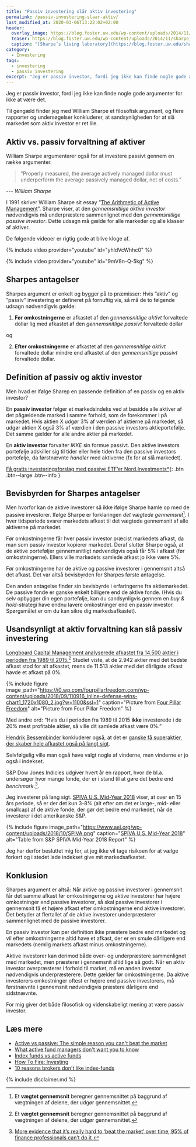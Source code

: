 ```yaml
---
title: "Passiv investering slår aktiv investering"
permalink: /passiv-investering-slaar-aktiv/
last_modified_at: 2020-03-06T13:22:02+02:00
header:
  overlay_image: https://blog.foster.uw.edu/wp-content/uploads/2014/11/sharpe_73.jpg
  teaser: https://blog.foster.uw.edu/wp-content/uploads/2014/11/sharpe_73.jpg
  caption: "[Sharpe’s living laboratory](https://blog.foster.uw.edu/sharpes-living-laboratory/)"
category:
  - Investering
tags:
  - investering
  - passiv investering
excerpt: "Jeg er passiv investor, fordi jeg ikke kan finde nogle gode argumenter for ikke at være det. William Sharpe leverer det filosofiske argument, og så er der masser af empiri."
---
```


Jeg er passiv investor, fordi jeg ikke kan finde nogle gode argumenter for ikke at være det.

Til gengæld finder jeg med William Sharpe et filosofisk argument, og flere rapporter og undersøgelser konkluderer, at sandsynligheden for at slå markedet som aktiv investor er ret lile.

## Aktiv vs. passiv forvaltning af aktiver

William Sharpe argumenterer også for at investere passivt gennem en række argumenter.

> “Properly measured, the average actively managed dollar must underperform the average passively managed dollar, net of costs.”

--- <cite>William Sharpe</cite>

I 1991 skriver William Sharpe sit essay ”[The Arithmetic of Active Management](https://www.cfapubs.org/doi/pdf/10.2469/faj.v47.n1.7)”. Sharpe viser, at den _gennemsnitlige aktive investor_ nødvendigvis må underpræstere sammenlignet med den _gennemsnitlige passive investor_. Dette udsagn må gælde for alle markeder og alle klasser af aktiver.

De følgende videoer er rigtig gode at blive kloge af.

{% include video provider="youtube" id="yhldVcWhhc0" %}

{% include video provider="youtube" id="9mV8n-Q-5kg" %}

## Sharpes antagelser

Sharpes argument er enkelt og bygger på to præmisser: Hvis ”aktiv” og ”passiv” investering er defineret på fornuftig vis, så må de to følgende udsagn nødvendigvis gælde:

1. **Før omkostningerne** er afkastet af den _gennemsnitlige aktivt_ forvaltede dollar lig med afkastet af den _gennemsnitlige passivt_ forvaltede dollar 

og

2. **Efter omkostningerne** er afkastet af den _gennemsnitlige aktivt_ forvaltede dollar mindre end afkastet af den _gennemsnitlige passivt_ forvaltede dollar.

## Definition af passiv og aktiv investor

Men hvad er ifølge Sharep en passende definition af en passiv og en aktiv investor?

En **passiv investor** følger et markedsindeks ved at besidde alle aktiver af det pågældende marked i samme forhold, som de forekommer i på markedet. Hvis aktien X udgør 3% af værdien af aktierne på markedet, så udgør aktien X også 3% af værdien i den passive investors aktieportefølje. Det samme gælder for alle andre aktier på markedet.

En **aktiv investor** forvalter _IKKE_ sin formue passivt. Den aktive investors portefølje adskiller sig til tider eller hele tiden fra den passive investors portefølje, da førstnævnte _handler_ med aktiverne (fx for at slå markedet).

[Få gratis investeringsforslag med passive ETF’er Nord.Investments\*](/go/nord/){: .btn .btn--large .btn--info }

## Bevisbyrden for Sharpes antagelser

Men hvorfor kan de aktive investorer så ikke ifølge Sharpe hamle op med de passive investorer. Ifølge Sharpe er forklaringen _det vægtede gennemsnit_[^note]. I hver tidsperiode svarer markedets afkast til det vægtede gennemsnit af alle aktiverne på markedet. 

Før omkostningerne får hver passiv investor præcist markedets afkast, da man som passiv investor kopierer markedet. Deraf slutter Sharpe også, at de aktive porteføljer gennemsnitligt nødvendigvis også får 5% i afkast (før omkostningerne). Ellers ville markedets samlede afkast jo ikke være 5%.

Før omkostningerne har de aktive og passive investorer i gennemsnit altså det afkast. Det var altså bevisbyrden for Sharpes første antagelse.

Den anden antagelse finder sin bevisbyrde i erfaringerne fra aktiemarkedet. De passive fonde er ganske enkelt billigere end de aktive fonde. (Hvis du selv opbygger din egen portefølje, kan du sandsynligvis gennem en _buy & hold_-strategi have endnu lavere omkostninger end en passiv investor. Spørgsmålet er om du kan sikre dig markedsafkastet).

## Usandsynligt at aktiv forvaltning kan slå passiv investering

[Longboard Capital Management analyserede afkastet fra 14.500 aktier i perioden fra 1989 til 2015.](http://info.longboardfunds.com/defense-wins-championships)[^note] Studiet viste, at de 2.942 aktier med det bedste afkast stod for alt afkastet, mens de 11.513 aktier med det dårligste afkast havde et afkast på 0%. 

[^note1]: Via [FourPillarFreedom](https://fourpillarfreedom.com/most-individual-stocks-underperform-index-funds/)

{% include figure image_path="https://i0.wp.com/fourpillarfreedom.com/wp-content/uploads/2018/09/110916_inline-defense-wins-chart1_1720x1080_2.jpg?w=1100&ssl=1"
caption="Picture from [Four Pillar Freedom](https://fourpillarfreedom.com/most-individual-stocks-underperform-index-funds/)" alt="Picture from Four Pillar Freedom" %}

Med andre ord: “Hvis du i perioden fra 1989 til 2015 **ikke** investerede i de 20% mest profitable aktier, så ville dit samlede afkast være 0%.”

[Hendrik Bessembinder](https://finans.dk/privatokonomi/ECE11549009/ganske-faa-superaktier-skaber-hele-afkastet-de-fleste-aktier-er-rent-tilsaet/?ctxref=ext) konkluderer også, at det er  [ganske få superaktier, der skaber hele afkastet også på langt sigt](https://finans.dk/privatokonomi/ECE11549009/ganske-faa-superaktier-skaber-hele-afkastet-de-fleste-aktier-er-rent-tilsaet/?ctxref=ext). 

Selvfølgelig ville man også have valgt nogle af vinderne, men vinderne er jo også i indekset.

S&P Dow Jones Indicies udgiver hvert år en rapport, hvor de bl.a. undersøger hvor mange fonde, der er i stand til at gøre det bedre end _benchmark_.[^note2].

Jeg investerer på lang sigt. [SPIVA U.S. Mid-Year 2018](https://us.spindices.com/documents/spiva/spiva-us-mid-year-2018.pdf?force_download=true) viser, at over en 15 års periode, så er der det kun 3-8% (alt efter om det er large-, mid- eller smallcap) af de aktive fonde, der gør det bedre end markedet, når de investerer i det amerikanske S&P.

[^note2]: [More evidence that it’s really hard to ‘beat the market’ over time, 95% of finance professionals can’t do it
](https://www.aei.org/carpe-diem/more-evidence-that-its-really-hard-to-beat-the-market-over-time-95-of-finance-professionals-cant-do-it/)

{% include figure image_path="https://www.aei.org/wp-content/uploads/2018/10/SPIVA.png"
caption="[SPIVA U.S. Mid-Year 2018](https://us.spindices.com/documents/spiva/spiva-us-mid-year-2018.pdf?force_download=true)" alt="Table from S&P SPIVA Mid-Year 2018 Report" %}

Jeg har derfor besluttet mig for, at jeg ikke vil tage risikoen for at vælge forkert og i stedet lade indekset give mit markedsafkastet.

## Konklusion

Sharpes argument er altså: Når aktive og passive investorer i gennemsnit får det samme afkast før omkostningerne og aktive investorer har højere omkostninger end passive investorer, så skal passive investorer i gennemsnit få et højere afkast efter omkostningerne end aktive investorer. Det betyder at flertallet af de aktive investorer underpræsterer sammenlignet med de passive investorer. 

En passiv investor kan per definition ikke præstere bedre end markedet og vil efter omkostningerne altid have et afkast, der er en smule dårligere end markedets (nemlig markets afkast minus omkostningerne). 

Aktive investorer kan derimod både over- og underpræstere sammenlignet med markedet, men præsterer i gennemsnit altid lige så godt. Når en aktiv investor overpræsterer i forhold til market, må en anden investor nødvendigvis underpræsterere. Dette gælder før omkostningerne. Da aktive investorers omkostninger oftest er højere end passive investorers, må førstnævnte i gennemsnit nødvendigvis præstere dårligere end sidstnævnte.

For mig giver det både filosofisk og videnskabeligt mening at være passiv investor.

[^note]: Et **vægtet gennemsnit** beregner gennemsnittet på baggrund af vægtningen af delene, der udgør gennemsnittet.

## Læs mere

- [Active vs passive: The simple reason you can't beat the market](https://realinvestmentadvice.com/active-vs-passive-the-simple-reasons-you-cant-beat-an-index/)
- [What active fund managers don't want you to know](https://www.yourmoneyblueprint.co.nz/blog-1/2019/9/29/what-active-fund-managers-dont-want-you-to-know)
- [Index funds vs active funds](https://www.howtofire.com/index-funds-vs-active-funds/)
- [How To Fire: Investing](https://www.howtofire.com/fire-guide/investing/)
- [10 reasons brokers don't like index-funds](https://paulmerriman.com/10-reasons-brokers-dont-like-index-funds/)

{% include disclaimer.md %}

